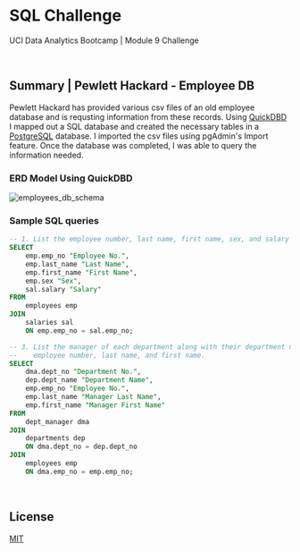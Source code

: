 # SQL Challenge

UCI Data Analytics Bootcamp | Module 9 Challenge

<br />

## Summary  |  Pewlett Hackard - Employee DB

Pewlett Hackard has provided various csv files of an old employee database and is requsting information from these records. Using <a href="https://app.quickdatabasediagrams.com/#/">QuickDBD</a> I mapped out a SQL database and created the necessary tables in a <a href="https://www.postgresql.org/">PostgreSQL</a> database. I imported the csv files using pgAdmin's Import feature. Once the database was completed, I was able to query the information needed.

### ERD Model Using QuickDBD

![employees_db_schema](https://user-images.githubusercontent.com/82631980/221395603-a9994472-9618-461b-af11-13bf38110154.png)

### Sample SQL queries

```SQL
-- 1. List the employee number, last name, first name, sex, and salary of each employee.
SELECT
	emp.emp_no "Employee No.",
	emp.last_name "Last Name",
	emp.first_name "First Name",
	emp.sex "Sex",
	sal.salary "Salary"
FROM
	employees emp
JOIN
	salaries sal
	ON emp.emp_no = sal.emp_no;

-- 3. List the manager of each department along with their department number, department name,
--    employee number, last name, and first name.
SELECT
	dma.dept_no "Department No.",
	dep.dept_name "Department Name",
	emp.emp_no "Employee No.",
	emp.last_name "Manager Last Name",
	emp.first_name "Manager First Name"
FROM
	dept_manager dma
JOIN
	departments dep
	ON dma.dept_no = dep.dept_no
JOIN
	employees emp
	ON dma.emp_no = emp.emp_no;
```
<br />

## License

[MIT](https://choosealicense.com/licenses/mit/)
